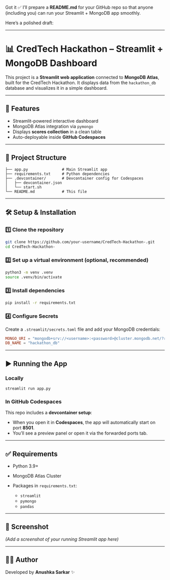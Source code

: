 Got it ✅
I’ll prepare a **README.md** for your GitHub repo so that anyone (including you) can run your Streamlit + MongoDB app smoothly.

Here’s a polished draft:

---

# 📊 CredTech Hackathon – Streamlit + MongoDB Dashboard

This project is a **Streamlit web application** connected to **MongoDB Atlas**, built for the CredTech Hackathon.
It displays data from the `hackathon_db` database and visualizes it in a simple dashboard.

---

## 🚀 Features

* Streamlit-powered interactive dashboard
* MongoDB Atlas integration via `pymongo`
* Displays **scores collection** in a clean table
* Auto-deployable inside **GitHub Codespaces**

---

## 📂 Project Structure

```
├── app.py               # Main Streamlit app
├── requirements.txt     # Python dependencies
├── .devcontainer/       # Devcontainer config for Codespaces
│   ├── devcontainer.json
│   └── start.sh
└── README.md            # This file
```

---

## 🛠️ Setup & Installation

### 1️⃣ Clone the repository

```bash
git clone https://github.com/your-username/CredTech-Hackathon-.git
cd CredTech-Hackathon-
```

### 2️⃣ Set up a virtual environment (optional, recommended)

```bash
python3 -m venv .venv
source .venv/bin/activate
```

### 3️⃣ Install dependencies

```bash
pip install -r requirements.txt
```

### 4️⃣ Configure Secrets

Create a `.streamlit/secrets.toml` file and add your MongoDB credentials:

```toml
MONGO_URI = "mongodb+srv://<username>:<password>@cluster.mongodb.net/?retryWrites=true&w=majority"
DB_NAME = "hackathon_db"
```

---

## ▶️ Running the App

### Locally

```bash
streamlit run app.py
```

### In GitHub Codespaces

This repo includes a **devcontainer setup**:

* When you open it in **Codespaces**, the app will automatically start on port **8501**.
* You’ll see a preview panel or open it via the forwarded ports tab.

---

## ✅ Requirements

* Python 3.9+
* MongoDB Atlas Cluster
* Packages in `requirements.txt`:

  * `streamlit`
  * `pymongo`
  * `pandas`

---

## 📸 Screenshot

*(Add a screenshot of your running Streamlit app here)*

---

## 👩‍💻 Author

Developed by **Anushka Sarkar** ✨


